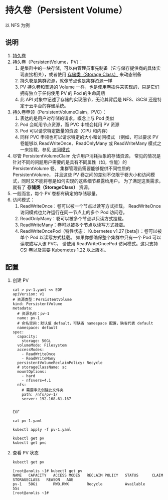 # 持久卷（Persistent Volume）

以 NFS 为例

## 说明

1. [持久卷](https://kubernetes.io/zh-cn/docs/concepts/storage/persistent-volumes/)
2. 持久卷（PersistentVolume，PV）：
    1. 是集群中的一块存储，可以由管理员事先制备（它与储存提供商的具体实现直接相关），或者使用
       [存储类（Storage Class）](https://kubernetes.io/zh-cn/docs/concepts/storage/storage-classes/) 来动态制备
    2. 持久卷是集群资源，就像节点也是集群资源一样
    3. PV 持久卷和普通的 Volume 一样，也是使用卷插件来实现的，只是它们拥有独立于任何使用 PV 的 Pod 的生命周期
    4. 此 API 对象中记述了存储的实现细节，无论其背后是 NFS、iSCSI 还是特定于云平台的存储系统。
3. 持久卷申领（PersistentVolumeClaim，PVC）：
    1. 表达的是用户对存储的请求。概念上与 Pod 类似
    2. Pod 会耗用节点资源，而 PVC 申领会耗用 PV 资源
    3. Pod 可以请求特定数量的资源（CPU 和内存）
    4. 同样 PVC 申领也可以请求特定的大小和访问模式 （例如，可以要求 PV 卷能够以 ReadWriteOnce、ReadOnlyMany 或
       ReadWriteMany 模式之一来挂载，参见
       [访问模式](https://kubernetes.io/zh-cn/docs/concepts/storage/persistent-volumes/#access-modes)
4. 尽管 PersistentVolumeClaim 允许用户消耗抽象的存储资源， 常见的情况是针对不同的问题用户需要的是具有不同属性（如，性能）的
   PersistentVolume 卷。 集群管理员需要能够提供不同性质的 PersistentVolume， 并且这些 PV
   卷之间的差别不仅限于卷大小和访问模式，同时又不能将卷是如何实现的这些细节暴露给用户。 为了满足这类需求，就有了
   **存储类（StorageClass）** 资源。
5. 一般而言，每个 PV 卷都有确定的存储容量。
6. 访问模式：
    1. ReadWriteOnce：卷可以被一个节点以读写方式挂载。 ReadWriteOnce 访问模式也允许运行在同一节点上的多个 Pod 访问卷。
    2. ReadOnlyMany：卷可以被多个节点以只读方式挂载。
    3. ReadWriteMany：卷可以被多个节点以读写方式挂载。
    4. ReadWriteOncePod（特性状态： Kubernetes v1.27 [beta]）：卷可以被单个 Pod 以读写方式挂载。 如果你想确保整个集群中只有一个
       Pod 可以读取或写入该 PVC， 请使用 ReadWriteOncePod 访问模式。这只支持 CSI 卷以及需要 Kubernetes 1.22 以上版本。

## 配置

1. 创建 PV

    ```shell
    cat > pv-1.yaml << EOF
    apiVersion: v1
    # 资源类型：PersistentVolume
    kind: PersistentVolume
    metadata:
      # 资源名称：pv-1
      name: pv-1
      # 命名空间：默认值 default，可缺省 namespace 配置，缺省代表 default
      namespace: default
    spec:
      capacity:
        storage: 50Gi
      volumeMode: Filesystem
      accessModes:
        - ReadWriteOnce
        - ReadWriteMany
      persistentVolumeReclaimPolicy: Recycle
      # storageClassName: sc
      mountOptions:
        - hard
        - nfsvers=4.1
      nfs:
        # 需要事先创建此文件夹
        path: /nfs/pv-1/
        server: 192.168.61.167
    
    
    EOF
    
    cat pv-1.yaml
    
    kubectl apply -f pv-1.yaml
    
    kubectl get pv
    kubectl get pvc
    ```

2. 查看 PV 状态

    ```shell
    kubectl get pv
    ```

    ```shell
    [root@anolis ~]# kubectl get pv
    NAME   CAPACITY   ACCESS MODES   RECLAIM POLICY   STATUS      CLAIM   STORAGECLASS   REASON   AGE
    pv-1   50Gi       RWO,RWX        Recycle          Available                                   55s
    [root@anolis ~]#
    ```
